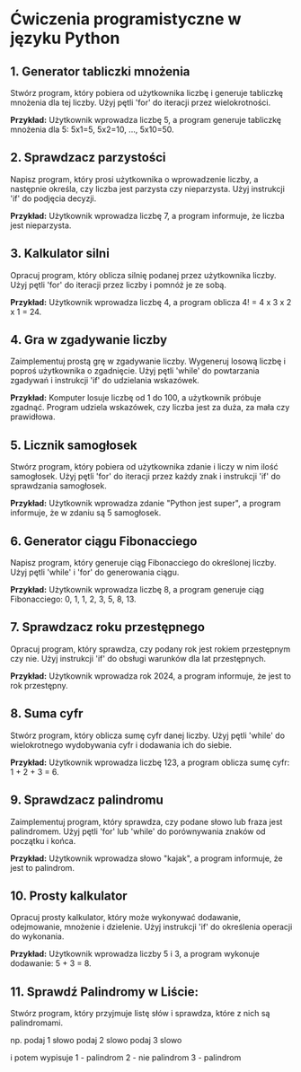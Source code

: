 # Ćwiczenia programistyczne w języku Python

## 1. Generator tabliczki mnożenia
Stwórz program, który pobiera od użytkownika liczbę i generuje tabliczkę mnożenia dla tej liczby. Użyj pętli 'for' do iteracji przez wielokrotności.

**Przykład:**
Użytkownik wprowadza liczbę 5, a program generuje tabliczkę mnożenia dla 5: 5x1=5, 5x2=10, ..., 5x10=50.

## 2. Sprawdzacz parzystości
Napisz program, który prosi użytkownika o wprowadzenie liczby, a następnie określa, czy liczba jest parzysta czy nieparzysta. Użyj instrukcji 'if' do podjęcia decyzji.

**Przykład:**
Użytkownik wprowadza liczbę 7, a program informuje, że liczba jest nieparzysta.

## 3. Kalkulator silni
Opracuj program, który oblicza silnię podanej przez użytkownika liczby. Użyj pętli 'for' do iteracji przez liczby i pomnóż je ze sobą.

**Przykład:**
Użytkownik wprowadza liczbę 4, a program oblicza 4! = 4 x 3 x 2 x 1 = 24.

## 4. Gra w zgadywanie liczby
Zaimplementuj prostą grę w zgadywanie liczby. Wygeneruj losową liczbę i poproś użytkownika o zgadnięcie. Użyj pętli 'while' do powtarzania zgadywań i instrukcji 'if' do udzielania wskazówek.

**Przykład:**
Komputer losuje liczbę od 1 do 100, a użytkownik próbuje zgadnąć. Program udziela wskazówek, czy liczba jest za duża, za mała czy prawidłowa.

## 5. Licznik samogłosek
Stwórz program, który pobiera od użytkownika zdanie i liczy w nim ilość samogłosek. Użyj pętli 'for' do iteracji przez każdy znak i instrukcji 'if' do sprawdzania samogłosek.

**Przykład:**
Użytkownik wprowadza zdanie "Python jest super", a program informuje, że w zdaniu są 5 samogłosek.

## 6. Generator ciągu Fibonacciego
Napisz program, który generuje ciąg Fibonacciego do określonej liczby. Użyj pętli 'while' i 'for' do generowania ciągu.

**Przykład:**
Użytkownik wprowadza liczbę 8, a program generuje ciąg Fibonacciego: 0, 1, 1, 2, 3, 5, 8, 13.

## 7. Sprawdzacz roku przestępnego
Opracuj program, który sprawdza, czy podany rok jest rokiem przestępnym czy nie. Użyj instrukcji 'if' do obsługi warunków dla lat przestępnych.

**Przykład:**
Użytkownik wprowadza rok 2024, a program informuje, że jest to rok przestępny.

## 8. Suma cyfr
Stwórz program, który oblicza sumę cyfr danej liczby. Użyj pętli 'while' do wielokrotnego wydobywania cyfr i dodawania ich do siebie.

**Przykład:**
Użytkownik wprowadza liczbę 123, a program oblicza sumę cyfr: 1 + 2 + 3 = 6.

## 9. Sprawdzacz palindromu
Zaimplementuj program, który sprawdza, czy podane słowo lub fraza jest palindromem. Użyj pętli 'for' lub 'while' do porównywania znaków od początku i końca.

**Przykład:**
Użytkownik wprowadza słowo "kajak", a program informuje, że jest to palindrom.

## 10. Prosty kalkulator
Opracuj prosty kalkulator, który może wykonywać dodawanie, odejmowanie, mnożenie i dzielenie. Użyj instrukcji 'if' do określenia operacji do wykonania.

**Przykład:**
Użytkownik wprowadza liczby 5 i 3, a program wykonuje dodawanie: 5 + 3 = 8.

## 11. Sprawdź Palindromy w Liście:
Stwórz program, który przyjmuje listę słów i sprawdza, które z nich są palindromami.

np. podaj 1 słowo
    podaj 2 slowo
    podaj 3 slowo

i potem wypisuje 
    1 - palindrom
    2 - nie palindrom
    3 - palindrom
